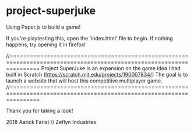 # project-superjuke
Using Paper.js to build a game!

If you're playtesting this, open the 'index.html' file to begin.
If nothing happens, try opening it in firefox!

//=====================================================================================================================
Project SuperJuke is an expansion on the game idea I had built in Scratch (https://scratch.mit.edu/projects/190007834/)
The goal is to launch a website that will host this competitive multiplayer game.
//=====================================================================================================================

Thank you for taking a look!

2018 Aarick Farist // Zeflyn Industries
